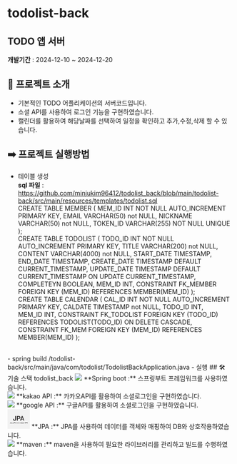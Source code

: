 # todolist-back
## TODO 앱 서버 
**개발기간** : 2024-12-10 ~ 2024-12-20
## 📢 프로젝트 소개
- 기본적인 TODO 어플리케이션의 서버코드입니다.
- 소셜 API를 사용하여 로그인 기능을 구현하였습니다.
- 캘린더를 활용하여 해당날짜를 선택하여 일정을 확인하고
  추가,수정,삭제 할 수 있습니다.
## ➡️ 프로젝트 실행방법
- 테이블 생성 <br/>
**sql 파일** : https://github.com/minjukim96412/todolist_back/blob/main/todolist-back/src/main/resources/templates/todolist.sql <br />
CREATE TABLE MEMBER ( 
    MEM_ID INT NOT NULL AUTO_INCREMENT PRIMARY KEY,
    EMAIL VARCHAR(50) not NULL,
    NICKNAME VARCHAR(50) not NULL,
    TOKEN_ID VARCHAR(255) NOT NULL UNIQUE 
);<br/>
CREATE TABLE TODOLIST (
    TODO_ID INT NOT NULL AUTO_INCREMENT PRIMARY KEY,
    TITLE VARCHAR(200) not NULL,
    CONTENT VARCHAR(4000) not NULL,
    START_DATE TIMESTAMP,
    END_DATE TIMESTAMP,
    CREATE_DATE TIMESTAMP DEFAULT CURRENT_TIMESTAMP,
    UPDATE_DATE TIMESTAMP DEFAULT CURRENT_TIMESTAMP ON UPDATE CURRENT_TIMESTAMP,
    COMPLETEYN BOOLEAN,
    MEM_ID INT,
    CONSTRAINT FK_MEMBER FOREIGN KEY (MEM_ID) REFERENCES MEMBER(MEM_ID)
);<br/>
CREATE TABLE CALENDAR (
    CAL_ID INT NOT NULL AUTO_INCREMENT PRIMARY KEY,
    CALDATE TIMESTAMP not NULL,
    TODO_ID INT,   
    MEM_ID INT,
    CONSTRAINT FK_TODOLIST FOREIGN KEY (TODO_ID) REFERENCES TODOLIST(TODO_ID) ON DELETE CASCADE,
    CONSTRAINT FK_MEM FOREIGN KEY (MEM_ID) REFERENCES MEMBER(MEM_ID)
);
<br/>
- spring build
  /todolist-back/src/main/java/com/todolist/TodolistBackApplication.java - 실행
## 🛠️ 기술 스택 todolist_back
<img src="https://simpleicons.org/icons/springboot.svg" width="50px"/> **Spring boot :**  스프링부트 프레임워크를 사용하였습니다.<br />
<img src="https://simpleicons.org/icons/kakaotalk.svg" width="50px"/> **kakao API :**  카카오API를 활용하여 소셜로그인을 구현하였습니다.<br />
<img src="https://simpleicons.org/icons/google.svg" width="50px"/> **google API :**  구글API를 활용하여 소셜로그인을 구현하였습니다.<br />
<img src="todolist-back/src/main/resources/templates/JPA.png" width="50px" /> **JPA :** JPA를 사용하여 데이터를 객체와 매핑하여 DB와 상호작용하였습니다.<br />
<img src="https://simpleicons.org/icons/apachemaven.svg" width="50px" /> **maven :** maven을 사용하여 필요한 라이브러리를 관리하고 빌드를 수행하였습니다.<br />
